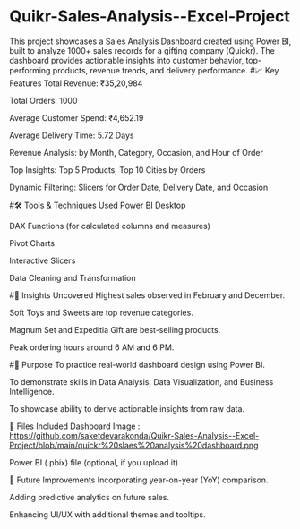 # Quikr-Sales-Analysis--Excel-Project
This project showcases a Sales Analysis Dashboard created using Power BI, built to analyze 1000+ sales records for a gifting company (Quickr). The dashboard provides actionable insights into customer behavior, top-performing products, revenue trends, and delivery performance.
#📈 Key Features
Total Revenue: ₹35,20,984

Total Orders: 1000

Average Customer Spend: ₹4,652.19

Average Delivery Time: 5.72 Days

Revenue Analysis: by Month, Category, Occasion, and Hour of Order

Top Insights: Top 5 Products, Top 10 Cities by Orders

Dynamic Filtering: Slicers for Order Date, Delivery Date, and Occasion

#🛠 Tools & Techniques Used
Power BI Desktop

DAX Functions (for calculated columns and measures)

Pivot Charts

Interactive Slicers

Data Cleaning and Transformation

#📌 Insights Uncovered
Highest sales observed in February and December.

Soft Toys and Sweets are top revenue categories.

Magnum Set and Expeditia Gift are best-selling products.

Peak ordering hours around 6 AM and 6 PM.

#🎯 Purpose
To practice real-world dashboard design using Power BI.

To demonstrate skills in Data Analysis, Data Visualization, and Business Intelligence.

To showcase ability to derive actionable insights from raw data.

📂 Files Included
Dashboard Image : https://github.com/saketdevarakonda/Quikr-Sales-Analysis--Excel-Project/blob/main/quickr%20slaes%20analysis%20dashboard.png

Power BI (.pbix) file (optional, if you upload it)

🚀 Future Improvements
Incorporating year-on-year (YoY) comparison.

Adding predictive analytics on future sales.

Enhancing UI/UX with additional themes and tooltips.
